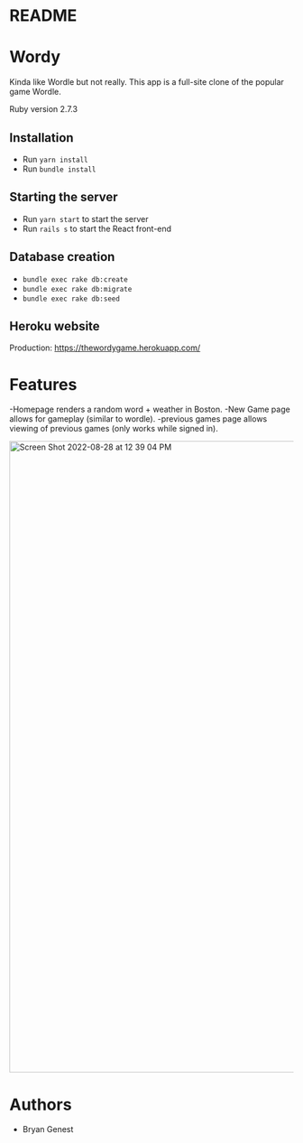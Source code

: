 # README

# Wordy 

Kinda like Wordle but not really.
This app is a full-site clone of the popular game Wordle.

Ruby version 2.7.3

## Installation
* Run ```yarn install```
* Run ```bundle install```

## Starting the server
* Run ```yarn start``` to start the server
* Run ```rails s``` to start the React front-end

## Database creation
* ```bundle exec rake db:create```
* ```bundle exec rake db:migrate```
* ```bundle exec rake db:seed```

## Heroku website
Production: https://thewordygame.herokuapp.com/

# Features
-Homepage renders a random word + weather in Boston.
-New Game page allows for gameplay (similar to wordle).
-previous games page allows viewing of previous games (only works while signed in).

<img width="1119" alt="Screen Shot 2022-08-28 at 12 39 04 PM" src="https://user-images.githubusercontent.com/38561548/187084903-254e29d4-9f72-43d6-951b-8e3ff2567a83.png">

# Authors
* Bryan Genest
